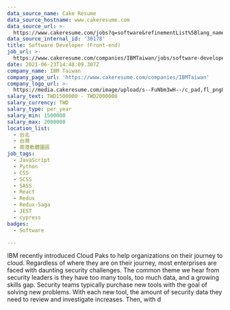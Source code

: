 ```yaml
---
data_source_name: Cake Resume
data_source_hostname: www.cakeresume.com
data_source_url: >-
  https://www.cakeresume.com/jobs?q=software&refinementList%5Blang_name%5D%5B0%5D=English&refinementList%5Bsalary_type%5D=per_year&range%5Bsalary_range%5D%5Bmin%5D=1000000&page=2
data_source_internal_id: '30178'
title: Software Developer (Front-end)
job_url: >-
  https://www.cakeresume.com/companies/IBMTaiwan/jobs/software-developer-front-end
date: 2021-06-23T14:48:09.307Z
company_name: IBM Taiwan
company_page_url: 'https://www.cakeresume.com/companies/IBMTaiwan'
company_logo_url: >-
  https://media.cakeresume.com/image/upload/s--FuNbm3wH--/c_pad,fl_png8,h_200,w_200/v1570010852/lsp0jfstllwess1vmg8h.png
salary_text: TWD1500000 - TWD2000000
salary_currency: TWD
salary_type: per_year
salary_min: 1500000
salary_max: 2000000
location_list:
  - 台北
  - 台灣
  - 南港軟體園區
job_tags:
  - JavaScript
  - Python
  - CSS
  - SCSS
  - SASS
  - React
  - Redux
  - Redux-Saga
  - JEST
  - cypress
badges:
  - Software

---
```


IBM recently introduced Cloud Paks to help organizations on their journey to cloud. Regardless of where they are on their journey, most enterprises are faced with daunting security challenges. The common theme we hear from security leaders is they have too many tools, too much data, and a growing skills gap. Security teams typically purchase new tools with the goal of solving new problems. With each new tool, the amount of security data they need to review and investigate increases. Then, with d